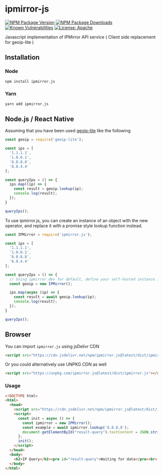 # ipmirror-js

[![NPM Package Version](https://img.shields.io/npm/v/ipmirror.js.svg)](https://npmjs.org/package/ipmirror.js)
[![NPM Package Downloads](https://img.shields.io/npm/dm/ipmirror.js.svg)](https://npmjs.org/package/ipmirror.js)
[![Known Vulnerabilities](https://snyk.io/test/github/ayanamitech/ipmirror-js/badge.svg?style=flat-square)](https://snyk.io/test/github/ayanamitech/ipmirror-js)
[![License: Apache](https://img.shields.io/badge/License-Apache-blue.svg?style=flat-square)](https://www.apache.org/licenses/LICENSE-2.0)

Javascript implementation of IPMirror API service ( Client side replacement for geoip-lite )

## Installation

### Node

```bash
npm install ipmirror.js
```

### Yarn

```bash
yarn add ipmirror.js
```

## Node.js / React Native

Assuming that you have been used [geoip-lite](https://github.com/geoip-lite/node-geoip) like the following

```js
const geoip = require('geoip-lite');

const ips = [
  '1.1.1.1',
  '1.0.0.1',
  '8.8.8.8',
  '8.8.4.4'
];

const queryIps = () => {
  ips.map((ip) => {
    const result = geoip.lookup(ip);
    console.log(result);
  });
}

queryIps();
```

To use ipmirror.js, you can create an instance of an object with the new operator, and replace it with a promise style lookup function instead.

```js
const IPMirror = require('ipmirror.js');

const ips = [
  '1.1.1.1',
  '1.0.0.1',
  '8.8.8.8',
  '8.8.4.4'
];

const queryIps = () => {
  // Using ipmirror.dev for default, define your self-hosted instance in the constructor.
  const geoip = new IPMirror();

  ips.map(async (ip) => {
    const result = await geoip.lookup(ip);
    console.log(result);
  });
}

queryIps();
```

## Browser

You can import `ipmirror.js` using jsDelivr CDN

```html
<script src="https://cdn.jsdelivr.net/npm/ipmirror.js@latest/dist/ipmirror.js"></script>
```

Or you could alternatively use UNPKG CDN as well

```html
<script src="https://unpkg.com/ipmirror.js@latest/dist/ipmirror.js"></script>
```

### Usage

```html
<!DOCTYPE html>
<html>
  <head>
    <script src="https://cdn.jsdelivr.net/npm/ipmirror.js@latest/dist/ipmirror.js"></script>
    <script>
      const init = async () => {
        const ipmirror = new IPMirror();
        const example = await ipmirror.lookup('8.8.8.8');
        document.getElementById("result-query").textContent = JSON.stringify(example, undefined, 2);
      };
      init();
    </script>
  </head>
  <body>
    <h2>IP Query</h2><pre id="result-query">Waiting for data</pre><br>
  </body>
</html>
```
